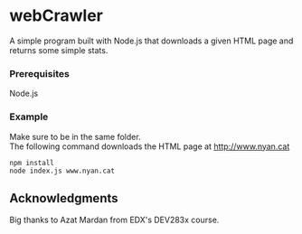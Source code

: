 # webCrawler

A simple program built with Node.js that downloads a given HTML page and returns some simple stats.

### Prerequisites

Node.js

### Example

Make sure to be in the same folder.<br>
The following command downloads the HTML page at http://www.nyan.cat
```
npm install
node index.js www.nyan.cat
```

## Acknowledgments

Big thanks to Azat Mardan from EDX's DEV283x course.

